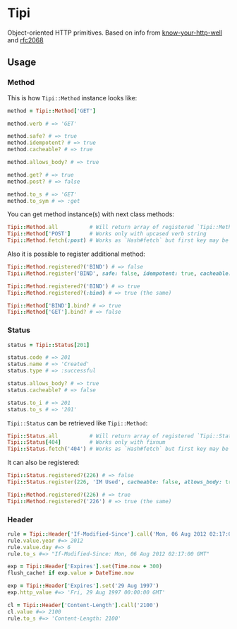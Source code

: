 # Tipi

Object-oriented HTTP primitives. Based on info from  [know-your-http-well](https://github.com/for-GET/know-your-http-well) and [rfc2068](http://tools.ietf.org/html/rfc2068)

## Usage

### Method

This is how `Tipi::Method` instance looks like:

```ruby
method = Tipi::Method['GET']

method.verb # => 'GET'

method.safe? # => true
method.idempotent? # => true
method.cacheable? # => true

method.allows_body? # => true

method.get? # => true
method.post? # => false

method.to_s # => 'GET'
method.to_sym # => :get
```

You can get method instance(s) with next class methods:

```ruby
Tipi::Method.all          # Will return array of registered `Tipi::Method` instances
Tipi::Method['POST']      # Works only with upcased verb string
Tipi::Method.fetch(:post) # Works as `Hash#fetch` but first key may be symbol and downcased string
```

Also it is possible to register additional method:

```ruby
Tipi::Method.registered?('BIND') # => false
Tipi::Method.register('BIND', safe: false, idempotent: true, cacheable: false)

Tipi::Method.registered?('BIND') # => true
Tipi::Method.registered?(:bind) # => true (the same)

Tipi::Method['BIND'].bind? # => true
Tipi::Method['GET'].bind? # => false
```

### Status

```ruby
status = Tipi::Status[201]

status.code # => 201
status.name # => 'Created'
status.type # => :successful

status.allows_body? # => true
status.cacheable? # => false

status.to_i # => 201
status.to_s # => '201'
```

`Tipi::Status` can be retrieved like `Tipi::Method`:

```ruby
Tipi::Status.all          # Will return array of registered `Tipi::Status` instances
Tipi::Status[404]         # Works only with fixnum
Tipi::Status.fetch('404') # Works as `Hash#fetch` but first key may be a string
```

It can also be registered:

```ruby
Tipi::Status.registered?(226) # => false
Tipi::Status.register(226, 'IM Used', cacheable: false, allows_body: true)

Tipi::Method.registered?(226) # => true
Tipi::Method.registered?('226') # => true (the same)
```

### Header

```ruby
rule = Tipi::Header['If-Modified-Since'].call('Mon, 06 Aug 2012 02:17:00 GMT')
rule.value.year #=> 2012
rule.value.day #=> 6
rule.to_s #=> "If-Modified-Since: Mon, 06 Aug 2012 02:17:00 GMT"

exp = Tipi::Header['Expires'].set(Time.now + 300)
flush_cache! if exp.value > DateTime.now

exp = Tipi::Header['Expires'].set('29 Aug 1997')
exp.http_value #=> 'Fri, 29 Aug 1997 00:00:00 GMT'

cl = Tipi::Header['Content-Length'].call('2100')
cl.value #=> 2100
rule.to_s #=> 'Content-Length: 2100'
```
